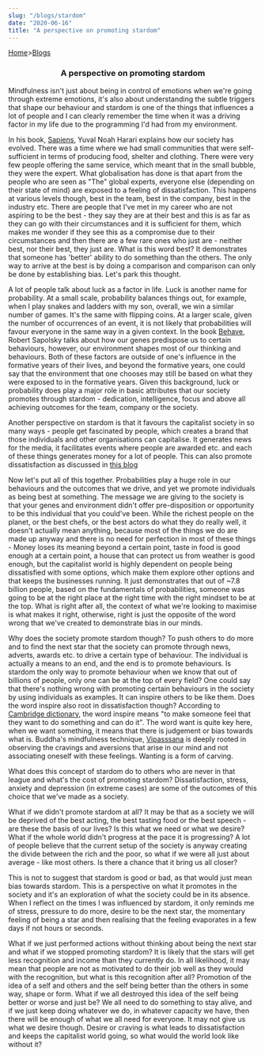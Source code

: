 ```yaml
---
slug: "/blogs/stardom"
date: "2020-06-16"
title: "A perspective on promoting stardom"
---
```


[Home](/)>[Blogs](/blogs)

### <p align="center">A perspective on promoting stardom</p>

Mindfulness isn't just about being in control of emotions when we're going through extreme emotions, it's also about understanding the subtle triggers that shape our behaviour and stardom is one of the things that influences a lot of people and I can clearly remember the time when it was a driving factor in my life due to the programming I'd had from my environment. 

In his book, [Sapiens](https://www.goodreads.com/book/show/23692271-sapiens), Yuval Noah Harari explains how our society has evolved. There was a time where we had small communities that were self-sufficient in terms of producing food, shelter and clothing. There were very few people offering the same service, which meant that in the small bubble, they were the expert. What globalisation has done is that apart from the people who are seen as "The" global experts, everyone else (depending on their state of mind) are exposed to a feeling of dissatisfaction. This happens at various levels though, best in the team, best in the company, best in the industry etc. There are people that I've met in my career who are not aspiring to be the best - they say they are at their best and this is as far as they can go with their circumstances and it is sufficient for them, which makes me wonder if they see this as a compromise due to their circumstances and then there are a few rare ones who just are - neither best, nor their best, they just are. What is this word best? It demonstrates that someone has 'better' ability to do something than the others. The only way to arrive at the best is by doing a comparison and comparison can only be done by establishing bias. Let's park this thought. 

A lot of people talk about luck as a factor in life. Luck is another name for probability. At a small scale, probability balances things out, for example, when I play snakes and ladders with my son, overall, we win a similar number of games. It's the same with flipping coins. At a larger scale, given the number of occurrences of an event, it is not likely that probabilities will favour everyone in the same way in a given context. In the book [Behave](https://www.goodreads.com/book/show/31170723-behave), Robert Sapolsky talks about how our genes predispose us to certain behaviours, however, our environment shapes most of our thinking and behaviours. Both of these factors are outside of one's influence in the formative years of their lives, and beyond the formative years, one could say that the environment that one chooses may still be based on what they were exposed to in the formative years. Given this background, luck or probability does play a major role in basic attributes that our society promotes through stardom - dedication, intelligence, focus and above all achieving outcomes for the team, company or the society. 

Another perspective on stardom is that it favours the capitalist society in so many ways - people get fascinated by people, which creates a brand that those individuals and other organisations can capitalise. It generates news for the media, it facilitates events where people are awarded etc. and each of these things generates money for a lot of people. This can also promote dissatisfaction as discussed in [this blog](https://www.themindfulway.org/blogs/blogs-does-society-promote-dissatisfaction)

Now let's put all of this together. Probabilities play a huge role in our behaviours and the outcomes that we drive, and yet we promote individuals as being best at something. The message we are giving to the society is that your genes and environment didn't offer pre-disposition or opportunity to be this individual that you could've been. While the richest people on the planet, or the best chefs, or the best actors do what they do really well, it doesn't actually mean anything, because most of the things we do are made up anyway and there is no need for perfection in most of these things - Money loses its meaning beyond a certain point, taste in food is good enough at a certain point, a house that can protect us from weather is good enough, but the capitalist world is highly dependent on people being dissatisfied with some options, which make them explore other options and that keeps the businesses running. It just demonstrates that out of ~7.8 billion people, based on the fundamentals of probabilities, someone was going to be at the right place at the right time with the right mindset to be at the top. What is right after all, the context of what we're looking to maximise is what makes it right, otherwise, right is just the opposite of the word wrong that we've created to demonstrate bias in our minds. 

Why does the society promote stardom though? To push others to do more and to find the next star that the society can promote through news, adverts, awards etc. to drive a certain type of behaviour. The individual is actually a means to an end, and the end is to promote behaviours. Is stardom the only way to promote behaviour when we know that out of billions of people, only one can be at the top of every field? One could say that there's nothing wrong with promoting certain behaviours in the society by using individuals as examples. It can inspire others to be like them. Does the word inspire also root in dissatisfaction though? According to [Cambridge dictionary](https://dictionary.cambridge.org/dictionary/english/inspire), the word inspire means "to make someone feel that they want to do something and can do it". The word want is quite key here, when we want something, it means that there is judgement or bias towards what is. Buddha's mindfulness technique, [Vipasssana](https://www.dhamma.org/en/about/vipassana) is deeply rooted in observing the cravings and aversions that arise in our mind and not associating oneself with these feelings. Wanting is a form of carving. 

What does this concept of stardom do to others who are never in that league and what's the cost of promoting stardom? Dissatisfaction, stress, anxiety and depression (in extreme cases) are some of the outcomes of this choice that we've made as a society. 

What if we didn't promote stardom at all? It may be that as a society we will be deprived of the best acting, the best tasting food or the best speech - are these the basis of our lives? Is this what we need or what we desire? What if the whole world didn't progress at the pace it is progressing? A lot of people believe that the current setup of the society is anyway creating the divide between the rich and the poor, so what if we were all just about average - like most others. Is there a chance that it bring us all closer? 

This is not to suggest that stardom is good or bad, as that would just mean bias towards stardom. This is a perspective on what it promotes in the society and it's an exploration of what the society could be in its absence. When I reflect on the times I was influenced by stardom, it only reminds me of stress, pressure to do more, desire to be the next star, the momentary feeling of being a star and then realising that the feeling evaporates in a few days if not hours or seconds. 

What if we just performed actions without thinking about being the next star and what if we stopped promoting stardom? It is likely that the stars will get less recognition and income than they currently do. In all likelihood, it may mean that people are not as motivated to do their job well as they would with the recognition, but what is this recognition after all? Promotion of the idea of a self and others and the self being better than the others in some way, shape or form. What if we all destroyed this idea of the self being better or worse and just be? We all need to do something to stay alive, and if we just keep doing whatever we do, in whatever capacity we have, then there will be enough of what we all need for everyone. It may not give us what we desire though. Desire or craving is what leads to dissatisfaction and keeps the capitalist world going, so what would the world look like without it?
